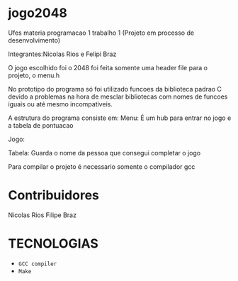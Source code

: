 # jogo2048
Ufes materia programacao 1 trabalho 1 (Projeto em processo de desenvolvimento)

Integrantes:Nicolas Rios e Felipi Braz


O jogo escolhido foi o 2048
foi feita somente uma header file para o projeto, o menu.h

No prototipo do programa só foi utilizado funcoes da biblioteca padrao C devido a problemas na hora de mesclar bibliotecas com nomes de funcoes iguais ou até
mesmo incompativeis.

A estrutura do programa consiste em:
  Menu: É um hub para entrar no jogo e a tabela de pontuacao
  
  Jogo: 
  
  Tabela: Guarda o nome da pessoa que consegui completar o jogo
  
  Para compilar o projeto é necessario somente o compilador gcc
# Contribuidores  
  Nicolas Rios
  Filipe Braz

# TECNOLOGIAS
- `GCC compiler` 
- `Make`
